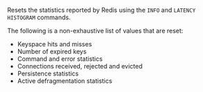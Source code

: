 Resets the statistics reported by Redis using the `INFO` and `LATENCY HISTOGRAM` commands.

The following is a non-exhaustive list of values that are reset:

* Keyspace hits and misses
* Number of expired keys
* Command and error statistics
* Connections received, rejected and evicted
* Persistence statistics
* Active defragmentation statistics
